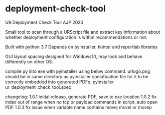 # deployment-check-tool

UR Deployment Check Tool
AJP 2020

Small tool to scan through a URScript file and extract key information about whether deployment configuration is within recommendations or not.

Built with python 3.7
Depends on pyinstaller, tkinter and reportlab libraries

GUI layout spacing designed for Windows10, may look and behave differently on other OS.

compile py into exe with pyinstaller using below command. urlogo.png should be in same directory as pyinstaller specification file for it to be correctly embedded into generated PDFs.
pyinstaller ur_deployment_check_tool.spec

changelog:
1.0.1 initial release, generate PDF, save to exe location
1.0.2 fix index out of range when no tcp or payload commands in script, auto open PDF
1.0.3 fix issue when variable name contains movej movel or movep
